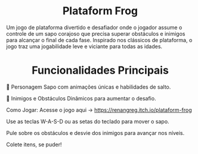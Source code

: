 <h1 align="center"> Plataform Frog </h1>

Um jogo de plataforma divertido e desafiador onde o jogador assume o controle de um sapo corajoso que precisa superar obstáculos e inimigos para alcançar o final de cada fase. Inspirado nos clássicos de plataforma, o jogo traz uma jogabilidade leve e viciante para todas as idades. 

<h1 align="center"> Funcionalidades Principais </h1>

🐸 Personagem Sapo com animações únicas e habilidades de salto. 

🎯 Inimigos e Obstáculos Dinâmicos para aumentar o desafio.

Como Jogar:
Acesse o jogo aqui -> https://renangreg.itch.io/plataform-frog 

Use as teclas W-A-S-D ou as setas do teclado para mover o sapo.

Pule sobre os obstáculos e desvie dos inimigos para avançar nos níveis.

Colete itens, se puder!


